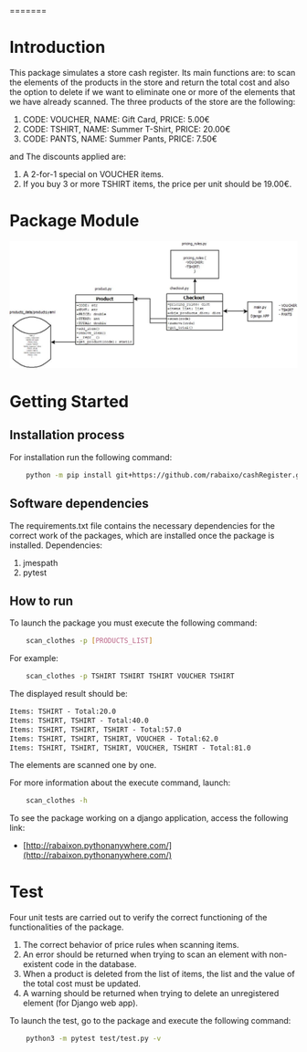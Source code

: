 =======

# Introduction
This package simulates a store cash register. Its main functions are: to scan the elements of the products in the store and return the total cost and also the option to delete if we want to eliminate one or more of the elements that we have already scanned.
The three products of the store are the following:

1. CODE: VOUCHER, NAME: Gift Card, PRICE: 5.00€
2. CODE: TSHIRT, NAME: Summer T-Shirt, PRICE: 20.00€
3. CODE: PANTS, NAME: Summer Pants, PRICE: 7.50€

and The discounts applied are:

1. A 2-for-1 special on VOUCHER items.
2. If you buy 3 or more TSHIRT items, the price per unit should be 19.00€.

# Package Module

![](cashRegister.jpeg)

# Getting Started

##	Installation process
For installation run the following command:

```bash
    python -m pip install git+https://github.com/rabaixo/cashRegister.git
```

## Software dependencies
The requirements.txt file contains the necessary dependencies for the correct work of the packages, which are installed once the package is installed.
Dependencies:

1.	jmespath
2.	pytest

## How to run
To launch the package you must execute the following command:

```bash
    scan_clothes -p [PRODUCTS_LIST]
```

For example:

```bash
    scan_clothes -p TSHIRT TSHIRT TSHIRT VOUCHER TSHIRT
```

The displayed result should be:

    Items: TSHIRT - Total:20.0
    Items: TSHIRT, TSHIRT - Total:40.0
    Items: TSHIRT, TSHIRT, TSHIRT - Total:57.0
    Items: TSHIRT, TSHIRT, TSHIRT, VOUCHER - Total:62.0
    Items: TSHIRT, TSHIRT, TSHIRT, VOUCHER, TSHIRT - Total:81.0

The elements are scanned one by one.

For more information about the execute command, launch:

```bash
    scan_clothes -h
```

To see the package working on a django application, access the following link:

- [http://rabaixon.pythonanywhere.com/](http://rabaixon.pythonanywhere.com/)


#  Test
Four unit tests are carried out to verify the correct functioning of the functionalities of the package.

1. The correct behavior of price rules when scanning items.
2. An error should be returned when trying to scan an element with non-existent code in the database.
3. When a product is deleted from the list of items, the list and the value of the total cost must be updated.
4. A warning should be returned when trying to delete an unregistered element (for Django web app).

To launch the test, go to the package and execute the following command:

```bash
    python3 -m pytest test/test.py -v
```

